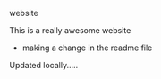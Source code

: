  website

This is a really awesome website

* making a change in the readme file

Updated locally.....
